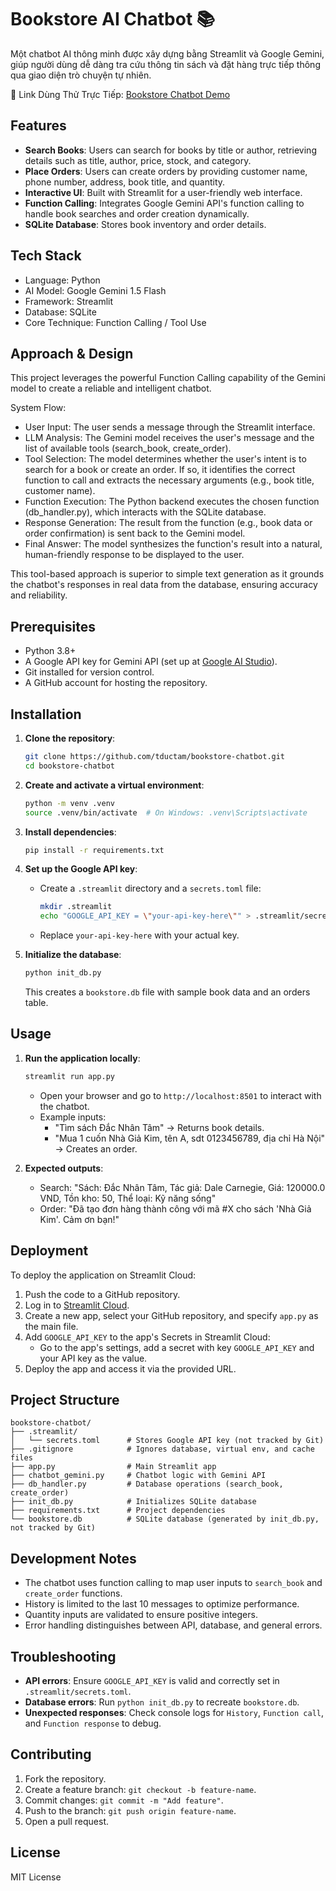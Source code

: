 # Bookstore AI Chatbot 📚

Một chatbot AI thông minh được xây dựng bằng Streamlit và Google Gemini, giúp người dùng dễ dàng tra cứu thông tin sách và đặt hàng trực tiếp thông qua giao diện trò chuyện tự nhiên.

🚀 Link Dùng Thử Trực Tiếp: [Bookstore Chatbot Demo](https://bookstore-chatbot-7ouvbm8cm7pzrdbgejc5ee.streamlit.app/)


## Features
- **Search Books**: Users can search for books by title or author, retrieving details such as title, author, price, stock, and category.
- **Place Orders**: Users can create orders by providing customer name, phone number, address, book title, and quantity.
- **Interactive UI**: Built with Streamlit for a user-friendly web interface.
- **Function Calling**: Integrates Google Gemini API's function calling to handle book searches and order creation dynamically.
- **SQLite Database**: Stores book inventory and order details.

## Tech Stack
- Language: Python
- AI Model: Google Gemini 1.5 Flash
- Framework: Streamlit
- Database: SQLite
- Core Technique: Function Calling / Tool Use

## Approach & Design
This project leverages the powerful Function Calling capability of the Gemini model to create a reliable and intelligent chatbot.

System Flow:
- User Input: The user sends a message through the Streamlit interface.
- LLM Analysis: The Gemini model receives the user's message and the list of available tools (search_book, create_order).
- Tool Selection: The model determines whether the user's intent is to search for a book or create an order. If so, it identifies the correct function to call and extracts the necessary arguments (e.g., book title, customer name).
- Function Execution: The Python backend executes the chosen function (db_handler.py), which interacts with the SQLite database.
- Response Generation: The result from the function (e.g., book data or order confirmation) is sent back to the Gemini model.
- Final Answer: The model synthesizes the function's result into a natural, human-friendly response to be displayed to the user.

This tool-based approach is superior to simple text generation as it grounds the chatbot's responses in real data from the database, ensuring accuracy and reliability.

## Prerequisites
- Python 3.8+
- A Google API key for Gemini API (set up at [Google AI Studio](https://aistudio.google.com/)).
- Git installed for version control.
- A GitHub account for hosting the repository.

## Installation
1. **Clone the repository**:
   ```bash
   git clone https://github.com/tductam/bookstore-chatbot.git
   cd bookstore-chatbot
   ```

2. **Create and activate a virtual environment**:
   ```bash
   python -m venv .venv
   source .venv/bin/activate  # On Windows: .venv\Scripts\activate
   ```

3. **Install dependencies**:
   ```bash
   pip install -r requirements.txt
   ```

4. **Set up the Google API key**:
   - Create a `.streamlit` directory and a `secrets.toml` file:
     ```bash
     mkdir .streamlit
     echo "GOOGLE_API_KEY = \"your-api-key-here\"" > .streamlit/secrets.toml
     ```
   - Replace `your-api-key-here` with your actual key.

5. **Initialize the database**:
   ```bash
   python init_db.py
   ```
   This creates a `bookstore.db` file with sample book data and an orders table.

## Usage
1. **Run the application locally**:
   ```bash
   streamlit run app.py
   ```
   - Open your browser and go to `http://localhost:8501` to interact with the chatbot.
   - Example inputs:
     - "Tìm sách Đắc Nhân Tâm" → Returns book details.
     - "Mua 1 cuốn Nhà Giả Kim, tên A, sdt 0123456789, địa chỉ Hà Nội" → Creates an order.

2. **Expected outputs**:
   - Search: "Sách: Đắc Nhân Tâm, Tác giả: Dale Carnegie, Giá: 120000.0 VND, Tồn kho: 50, Thể loại: Kỹ năng sống"
   - Order: "Đã tạo đơn hàng thành công với mã #X cho sách 'Nhà Giả Kim'. Cảm ơn bạn!"

## Deployment
To deploy the application on Streamlit Cloud:
1. Push the code to a GitHub repository.
2. Log in to [Streamlit Cloud](https://streamlit.io/cloud).
3. Create a new app, select your GitHub repository, and specify `app.py` as the main file.
4. Add `GOOGLE_API_KEY` to the app's Secrets in Streamlit Cloud:
   - Go to the app's settings, add a secret with key `GOOGLE_API_KEY` and your API key as the value.
5. Deploy the app and access it via the provided URL.

## Project Structure
```
bookstore-chatbot/
├── .streamlit/
│   └── secrets.toml      # Stores Google API key (not tracked by Git)
├── .gitignore            # Ignores database, virtual env, and cache files
├── app.py                # Main Streamlit app
├── chatbot_gemini.py     # Chatbot logic with Gemini API
├── db_handler.py         # Database operations (search_book, create_order)
├── init_db.py            # Initializes SQLite database
├── requirements.txt      # Project dependencies
└── bookstore.db          # SQLite database (generated by init_db.py, not tracked by Git)
```

## Development Notes
- The chatbot uses function calling to map user inputs to `search_book` and `create_order` functions.
- History is limited to the last 10 messages to optimize performance.
- Quantity inputs are validated to ensure positive integers.
- Error handling distinguishes between API, database, and general errors.

## Troubleshooting
- **API errors**: Ensure `GOOGLE_API_KEY` is valid and correctly set in `.streamlit/secrets.toml`.
- **Database errors**: Run `python init_db.py` to recreate `bookstore.db`.
- **Unexpected responses**: Check console logs for `History`, `Function call`, and `Function response` to debug.

## Contributing
1. Fork the repository.
2. Create a feature branch: `git checkout -b feature-name`.
3. Commit changes: `git commit -m "Add feature"`.
4. Push to the branch: `git push origin feature-name`.
5. Open a pull request.

## License
MIT License
